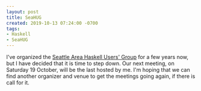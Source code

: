 ```yaml
---
layout: post
title: SeaHUG
created: 2019-10-13 07:24:00 -0700
tags:
- Haskell
- SeaHUG
---
```


I've organized the [Seattle Area Haskell Users' Group][seahug] for a few years
now, but I have decided that it is time to step down. Our next meeting, on
Saturday 19 October, will be the last hosted by me. I'm hoping that we can find
another organizer and venue to get the meetings going again, if there is call
for it.

[seahug]: https://seattlehaskell.org/
